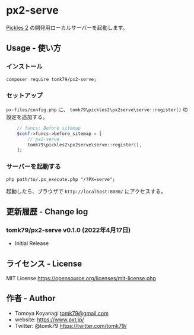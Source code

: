 # px2-serve

[Pickles 2](https://pickles2.pxt.jp/) の開発用ローカルサーバーを起動します。


## Usage - 使い方

### インストール

```
composer require tomk79/px2-serve;
```

### セットアップ

`px-files/config.php` に、 `tomk79\pickles2\px2serve\serve::register()` の設定を追加する。

```php
	// funcs: Before sitemap
	$conf->funcs->before_sitemap = [
		// px2-serve
		tomk79\pickles2\px2serve\serve::register(),
	];
```

### サーバーを起動する

```
php path/to/.px_execute.php "/?PX=serve";
```

起動したら、ブラウザで `http://localhost:8080/` にアクセスする。


## 更新履歴 - Change log

### tomk79/px2-serve v0.1.0 (2022年4月17日)

- Initial Release



## ライセンス - License

MIT License https://opensource.org/licenses/mit-license.php


## 作者 - Author

- Tomoya Koyanagi <tomk79@gmail.com>
- website: <https://www.pxt.jp/>
- Twitter: @tomk79 <https://twitter.com/tomk79/>

